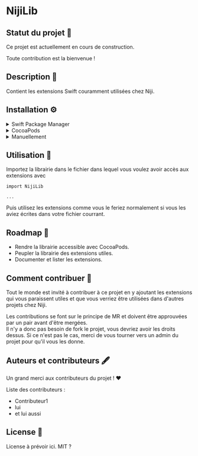 # NijiLib

## Statut du projet 🚧
Ce projet est actuellement en cours de construction. 

Toute contribution est la bienvenue !

## Description 📖
Contient les extensions Swift couramment utilisées chez Niji.

## Installation ⚙️
<details>
<summary>Swift Package Manager</summary>
</br>
<p>Vous pouvez utiliser <a href="https://swift.org/package-manager">Swift Package Manager</a> pour installer <code>NijiLib</code> en ajoutant la description suivante à votre fichier <code>Package.swift</code> :</p>

<pre><code class="swift language-swift">import PackageDescription

let package = Package(
    name: "YOUR_PROJECT_NAME",
    targets: [],
    dependencies: [
        .package(url: "https://gitlab.niji.fr/gcouarch/nijilib", from: "1.0.0")
    ]
)
</code></pre>

<p>Ensuite, ajoutez <code>NijiLib</code> à vos targets dependencies :</p>
<pre><code class="swift language-swift">.target(
    name: "YOUR_TARGET_NAME",
    dependencies: [
        "NijiLib",
    ]
),</code></pre>
<p>Puis lancez <code>swift package update</code>.</p>
</details>

<details>
<summary>CocoaPods</summary>
</br>
<p>Pour intégrer NijiLib à votre projet Xcode en utilisant <a href="http://cocoapods.org">CocoaPods</a>, renseignez le dans votre <code>Podfile</code> :</p>
<pre><code class="ruby language-ruby">pod 'NijiLib'</code></pre>
<p> Warning : Pas encore disponible.</p>
</details>

<details>
<summary>Manuellement</summary>
</br>
<p>Ajoutez le dossier <a href="https://gitlab.niji.fr/gcouarch/nijilib/tree/main/Sources/NijiLib">NijiLib</a> à votre projet Xcode pour utiliser les extensions.</p>
</details>


## Utilisation 🚀
Importez la librairie dans le fichier dans lequel vous voulez avoir accès aux extensions avec 
<pre><code class="swift language-swift">import NijiLib

...
</code></pre>

Puis utilisez les extensions comme vous le feriez normalement si vous les aviez écrites dans votre fichier courrant.

## Roadmap 📆
 - Rendre la librairie accessible avec CocoaPods.
 - Peupler la librairie des extensions utiles.
 - Documenter et lister les extensions.

## Comment contribuer 🔨
Tout le monde est invité à contribuer à ce projet en y ajoutant les extensions qui vous paraissent utiles et que vous verriez être utilisées dans d'autres projets chez Niji.

Les contributions se font sur le principe de MR et doivent être approuvées par un pair avant d'être mergées. <br/>
Il n'y a donc pas besoin de fork le projet, vous devriez avoir les droits dessus. Si ce n'est pas le cas, merci de vous tourner vers un admin du projet pour qu'il vous les donne.

## Auteurs et contributeurs 🖋
Un grand merci aux contributeurs du projet ! ❤️

Liste des contributeurs : 
- Contributeur1
- lui
- et lui aussi

## License 📝
License à prévoir ici. MIT ?
